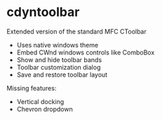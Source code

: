 # cdyntoolbar
Extended version of the standard MFC CToolbar

- Uses native windows theme
- Embed CWnd windows controls like ComboBox
- Show and hide toolbar bands
- Toolbar customization dialog
- Save and restore toolbar layout

Missing features:

- Vertical docking
- Chevron dropdown
